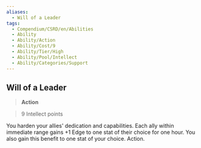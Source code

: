 ```yaml
---
aliases:
  - Will of a Leader
tags:
  - Compendium/CSRD/en/Abilities
  - Ability
  - Ability/Action
  - Ability/Cost/9
  - Ability/Tier/High
  - Ability/Pool/Intellect
  - Ability/Categories/Support
---
```

  
    
## Will of a Leader    
>**Action**    
>9 Intellect points  
    
You harden your allies' dedication and capabilities. Each ally within immediate range gains +1 Edge to one stat of their choice for one hour. You also gain this benefit to one stat of your choice. Action.